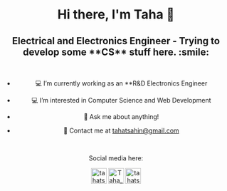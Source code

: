 <h1 align="center"> Hi there, I'm Taha 👋 </h1>

<h2 align="center"> Electrical and Electronics Engineer - Trying to develop some **CS** stuff here. :smile:</h2> 


<br />

<center> 

* 💻 I’m currently working as an **R&D Electronics Engineer
	
* 💻 I’m interested in Computer Science and Web Development
	
* 💬 Ask me about anything!
	
* 📧 Contact me at [tahatsahin@gmail.com](mailto:tahatsahin@gmail.com)
	
</center> 

<br />

<p align="center"> Social media here: </p>

<p align="center">
<a href="www.linkedin.com/in/taha-turgut-şahin-b63416158
" target="blank"><img align="center" src="https://cdn.jsdelivr.net/npm/simple-icons@v3/icons/linkedin.svg" alt="tahatsahin" width="35px" /></a>
<a href="https://twitter.com/Taha_Turgut" target="blank"><img align="center" src="https://cdn.jsdelivr.net/npm/simple-icons@v3/icons/twitter.svg" alt="Taha_Turgut" width="35px" /></a>
<a href="https://instagram.com/tahatsahin" target="blank"><img align="center" src="https://cdn.jsdelivr.net/npm/simple-icons@v3/icons/instagram.svg" alt="tahatsahin" width="35px" /></a>
</p>

<br />
